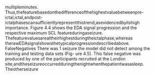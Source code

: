 multipleminutes. Thus,thefeaturebasedonthedifferenceofthehighestvaluebetweenpre-
ictal,ictal,andpost-ictalphasescansufficientlyrepresentthistrend,asevidencedbyitshigh
importance. Figure 4.4 shows the EDA signal progression and the respective maximum SCL
featureduringaseizure. Thefeaturevaluesareattheirhighestduringtheictalphase,whereas
therawEDAsignalshowsthetypicalprogressiondescribedabove.
FalseNegatives
There was 1 seizure the model did not detect among the training and testing data sets (Fig-
ure 4.5). This false negative was produced by one of the participants recruited at the London
site,andtheseizureoccurredduringthenightwhenthepatientwasasleep. Theotherseizure